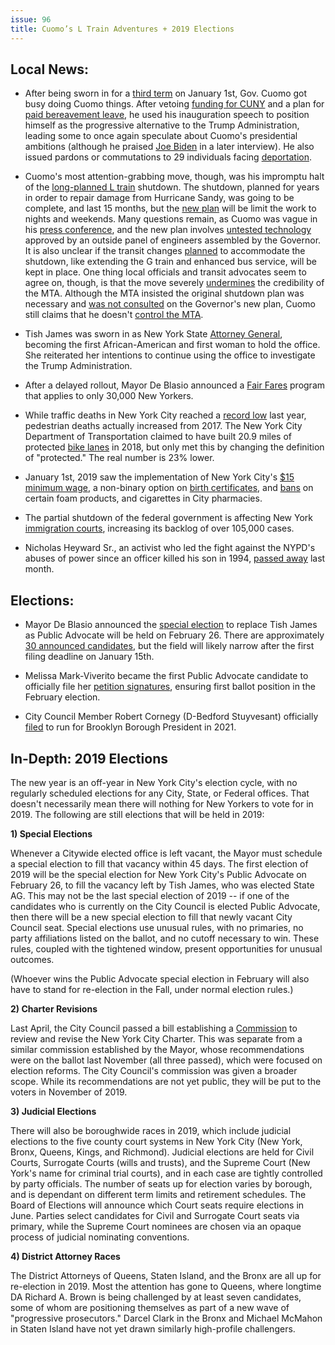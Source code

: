 ```yaml
---
issue: 96
title: Cuomo’s L Train Adventures + 2019 Elections
---
```


## Local News:

-   After being sworn in for a [third term](https://www.nydailynews.com/news/politics/ny-pol-cuomo-inauguration-trump-20190101-story.html) on January 1st, Gov. Cuomo got busy doing Cuomo things. After vetoing [funding for CUNY](https://nypost.com/2018/12/24/students-protest-cuomo-vetoing-bill-for-more-public-college-funding/) and a plan for [paid bereavement leave](https://pix11.com/2018/12/29/gov-cuomo-vetoes-bill-allowing-paid-bereavement-leave/), he used his inauguration speech to position himself as the progressive alternative to the Trump Administration, leading some to once again speculate about Cuomo's presidential ambitions (although he praised [Joe Biden](https://www.cnn.com/2019/01/02/politics/cuomo-biden-best-case-2020/index.html) in a later interview). He also issued pardons or commutations to 29 individuals facing [deportation](https://www.news10.com/news/local-news/governor-cuomo-pardons-dozens-facing-deportation/1682109869).

-   Cuomo's most attention-grabbing move, though, was his impromptu halt of the [long-planned L train](https://www.nytimes.com/2019/01/03/nyregion/l-train-shutdown.html) shutdown. The shutdown, planned for years in order to repair damage from Hurricane Sandy, was going to be complete, and last 15 months, but the [new plan](https://nyc.streetsblog.org/2019/01/03/cuomos-l-train-bombshell-all-your-questions-answered/) will be limit the work to nights and weekends. Many questions remain, as Cuomo was vague in his [press conference](https://www.politico.com/states/new-york/albany/story/2019/01/03/cuomo-says-new-design-could-avoid-15-month-l-train-shutdown-770379), and the new plan involves [untested technology](https://www.citylab.com/transportation/2019/01/nyc-subway-l-train-shutdown-reversal-cuomo-mta-williamsburg/579412/) approved by an outside panel of engineers assembled by the Governor. It is also unclear if the transit changes [planned](https://nyc.streetsblog.org/2019/01/05/cycle-of-rage-mr-mayor-commit-now-to-retaining-l-train-improvements/) to accommodate the shutdown, like extending the G train and enhanced bus service, will be kept in place. One thing local officials and transit advocates seem to agree on, though, is that the move severely [undermines](https://signalproblems.substack.com/p/i-survived-the-l-train-shutdown-plan) the credibility of the MTA. Although the MTA insisted the original shutdown plan was necessary and [was not consulted](https://nyc.streetsblog.org/2019/01/04/mta-board-member-on-cuomos-l-train-bombshell-its-been-a-wild-ride/) on the Governor's new plan, Cuomo still claims that he doesn't [control the MTA](https://twitter.com/theferocity/status/1081165993391673345).  

-   Tish James was sworn in as New York State [Attorney General](https://www.npr.org/2019/01/01/681364713/n-y-swears-in-new-attorney-general-after-a-tumultuous-year-for-the-office), becoming the first African-American and first woman to hold the office. She reiterated her intentions to continue using the office to investigate the Trump Administration.

-   After a delayed rollout, Mayor De Blasio announced a [Fair Fares](https://ny.curbed.com/2019/1/4/18168604/mta-fair-fares-program-launch) program that applies to only 30,000 New Yorkers.

-   While traffic deaths in New York City reached a [record low](https://www.nytimes.com/2019/01/01/nyregion/traffic-deaths-decrease-nyc.html) last year, pedestrian deaths actually increased from 2017. The New York City Department of Transportation claimed to have built 20.9 miles of protected [bike lanes](https://nyc.streetsblog.org/2018/12/20/fact-check-city-did-not-build-20-9-miles-of-protected-bike-lanes-this-year/) in 2018, but only met this by changing the definition of "protected." The real number is 23% lower.

-   January 1st, 2019 saw the implementation of New York City's [$15 minimum wage](http://gothamist.com/2018/12/27/nycs_15_minimum_wage_goes.php), a non-binary option on [birth certificates](http://gothamist.com/2019/01/01/nyc_officially_starts_offering_non-.php), and [bans](http://gothamist.com/2019/01/01/cigs_banned_pharmacies.php) on certain foam products, and cigarettes in City pharmacies.

-   The partial shutdown of the federal government is affecting New York [immigration courts](http://gothamist.com/2018/12/26/partial_federal_shutdown_confusion.php), increasing its backlog of over 105,000 cases.

-   Nicholas Heyward Sr., an activist who led the fight against the NYPD's abuses of power since an officer killed his son in 1994, [passed away](https://medium.com/copwatch-report/nicholas-heyward-sr-freedom-fighter-and-father-to-a-movement-b288e54409ea) last month.

## Elections:

-   Mayor De Blasio announced the [special election](https://nypost.com/2018/12/30/de-blasio-announces-date-for-special-election-to-replace-letitia-james/) to replace Tish James as Public Advocate will be held on February 26. There are approximately [30 announced candidates](http://www.gothamgazette.com/city/8175-everything-you-need-to-know-about-the-public-advocate-special-election), but the field will likely narrow after the first filing deadline on January 15th.

-   Melissa Mark-Viverito became the first Public Advocate candidate to officially file her [petition signatures](https://www.nydailynews.com/news/politics/ny-pol-melissa-mark-viverito-petition-signatures-20190103-story.html), ensuring first ballot position in the February election.

-   City Council Member Robert Cornegy (D-Bedford Stuyvesant) officially [filed](https://www.cityandstateny.com/articles/politics/new-york-city/robert-cornegy-officially-files-brooklyn-borough-president-run) to run for Brooklyn Borough President in 2021.

## In-Depth: 2019 Elections

The new year is an off-year in New York City's election cycle, with no regularly scheduled elections for any City, State, or Federal offices. That doesn't necessarily mean there will nothing for New Yorkers to vote for in 2019. The following are still elections that will be held in 2019:

**1) Special Elections**

Whenever a Citywide elected office is left vacant, the Mayor must schedule a special election to fill that vacancy within 45 days. The first election of 2019 will be the special election for New York City's Public Advocate on February 26, to fill the vacancy left by Tish James, who was elected State AG. This may not be the last special election of 2019 -- if one of the candidates who is currently on the City Council is elected Public Advocate, then there will be a new special election to fill that newly vacant City Council seat. Special elections use unusual rules, with no primaries, no party affiliations listed on the ballot, and no cutoff necessary to win. These rules, coupled with the tightened window, present opportunities for unusual outcomes.

(Whoever wins the Public Advocate special election in February will also have to stand for re-election in the Fall, under normal election rules.)

**2) Charter Revisions**

Last April, the City Council passed a bill establishing a [Commission](http://www.gothamgazette.com/city/7795-city-council-charter-revision-commission-takes-shape) to review and revise the New York City Charter. This was separate from a similar commission established by the Mayor, whose recommendations were on the ballot last November (all three passed), which were focused on election reforms. The City Council's commission was given a broader scope. While its recommendations are not yet public, they will be put to the voters in November of 2019.

**3) Judicial Elections**

There will also be boroughwide races in 2019, which include judicial elections to the five county court systems in New York City (New York, Bronx, Queens, Kings, and Richmond). Judicial elections are held for Civil Courts, Surrogate Courts (wills and trusts), and the Supreme Court (New York's name for criminal trial courts), and in each case are tightly controlled by party officials. The number of seats up for election varies by borough, and is dependant on different term limits and retirement schedules. The Board of Elections will announce which Court seats require elections in June. Parties select candidates for Civil and Surrogate Court seats via primary, while the Supreme Court nominees are chosen via an opaque process of judicial nominating conventions.

**4) District Attorney Races**

The District Attorneys of Queens, Staten Island, and the Bronx are all up for re-election in 2019. Most the attention has gone to Queens, where longtime DA Richard A. Brown is being challenged by at least seven candidates, some of whom are positioning themselves as part of a new wave of "progressive prosecutors." Darcel Clark in the Bronx and Michael McMahon in Staten Island have not yet drawn similarly high-profile challengers.
